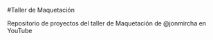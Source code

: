 #Taller de Maquetación

Repositorio de proyectos del taller de Maquetación de @jonmircha en YouTube
